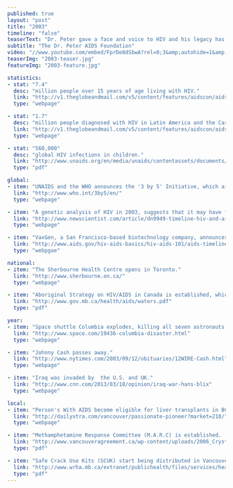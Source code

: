 ```yaml
---
published: true
layout: "post"
title: "2003"
timeline: "false"
teaserText: "Dr. Peter gave a face and voice to HIV and his legacy has touched the lives of many. This is the story of how the Dr. Peter diaries came to be and how the foundation continues to provide care. "
subtitle: "The Dr. Peter AIDS Foundation"
video: "//www.youtube.com/embed/FprDe8dSbwA?rel=0;3&amp;autohide=1&amp;showinfo=0"
teaserImg: "2003-teaser.jpg"
featureImg: "2003-feature.jpg"

statistics:
- stat: "7.4"
  desc: "million people over 15 years of age living with HIV."
  link: "http://v1.theglobeandmail.com/v5/content/features/aidscon/aidscon.html"
  type: "webpage"

- stat: "1.7"
  desc: "million people diagnosed with HIV in Latin America and the Caribbean."
  link: "http://v1.theglobeandmail.com/v5/content/features/aidscon/aidscon.html"
  type: "webpage"

- stat: "560,000"
  desc: "global HIV infections in children."
  link: "http://www.unaids.org/en/media/unaids/contentassets/documents/epidemiology/2012/gr2012/20121120_FactSheet_Global_en.pdf"
  type: "pdf"

global:
- item: "UNAIDS and the WHO announces the '3 by 5' Initiative, which aims at providing antiretroviral treatment to 3 million people worldwide by 2005."
  link: "http://www.who.int/3by5/en/"
  type: "webpage"

- item: "A genetic analysis of HIV in 2003, suggests that it may have first arrived in the United States in about 1968."
  link: "http://www.newscientist.com/article/dn9949-timeline-hiv-and-aids.html#.Uc3CDz4sW5c"
  type: "webpage"

- item: "VaxGen, a San Francisco-based biotechnology company, announces that its AIDSVAX vaccine trial fails to reduce overall HIV infection."
  link: "http://www.aids.gov/hiv-aids-basics/hiv-aids-101/aids-timeline/"
  type: "webpgae"

national:
- item: "The Sherbourne Health Centre opens in Toronto."
  link: "http://www.sherbourne.on.ca/"
  type: "webpage"

- item: "Aboriginal Strategy on HIV/AIDS in Canada is established, which focuses on the over-representation of Aboriginals and how to rectify this."
  link: "http://www.gov.mb.ca/health/aids/waters.pdf"
  type: "pdf"

year:
- item: "Space shuttle Columbia explodes, killing all seven astronauts."
  link: "http://www.space.com/19436-columbia-disaster.html"
  type: "webpage"

- item: "Johnny Cash passes away."
  link: "http://www.nytimes.com/2003/09/12/obituaries/12WIRE-Cash.html"
  type: "webpage"

- item: "Iraq was invaded by  the U.S. and UK."
  link: "http://www.cnn.com/2013/03/18/opinion/iraq-war-hans-blix"
  type: "webpage"

local:
- item: "Person's With AIDS become eligible for liver transplants in BC. PCPWA Chair, Glen Hillson dies shortly after of AIDS caused by liver failure."
  link: "http://dailyxtra.com/vancouver/passionate-pioneer?market=210/"
  type: "webpage"

- item: "Methamphetamine Response Committee (M.A.R.C) is established.  Vancouver Coastal Healths’s Crystal Clear project begins, which uses street involved youth participants to educate and promote healthy behaviours associated with crystal meth use."
  link: "http://www.vancouveragreement.ca/wp-content/uploads/2006_Crystal-Clear-A-Practical-Guide.pdf"
  type: "pdf"

- item: "Safe Crack Use Kits (SCUK) start being distributed in Vancouver."
  link: "http://www.wrha.mb.ca/extranet/publichealth/files/services/healthy-sexuality/SCUKDistributionintheWinnipegHealthRegion-RevisedOct2012.pdf"
  type: "pdf"
---
```

